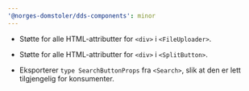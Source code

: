 ```yaml
---
'@norges-domstoler/dds-components': minor
---
```


- Støtte for alle HTML-attributter for `<div>` i `<FileUploader>`.

- Støtte for alle HTML-attributter for `<div>` i `<SplitButton>`.

- Eksporterer `type SearchButtonProps` fra `<Search>`, slik at den er lett tilgjengelig for konsumenter.
